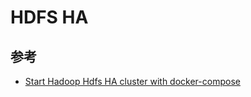 # HDFS HA

## 参考

* [Start Hadoop Hdfs HA cluster with docker-compose](https://flokkr.github.io/post/hadoop-hdfs-ha-docker-compose/)